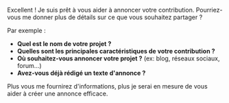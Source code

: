 Excellent !  Je suis prêt à vous aider à annoncer votre contribution. Pourriez-vous me donner plus de détails sur ce que vous souhaitez partager ? 

Par exemple :

* **Quel est le nom de votre projet ?**
* **Quelles sont les principales caractéristiques de votre contribution ?**
* **Où souhaitez-vous annoncer votre projet ?** (ex: blog, réseaux sociaux, forum...)
* **Avez-vous déjà rédigé un texte d'annonce ?**

Plus vous me fournirez d'informations, plus je serai en mesure de vous aider à créer une annonce efficace. 


